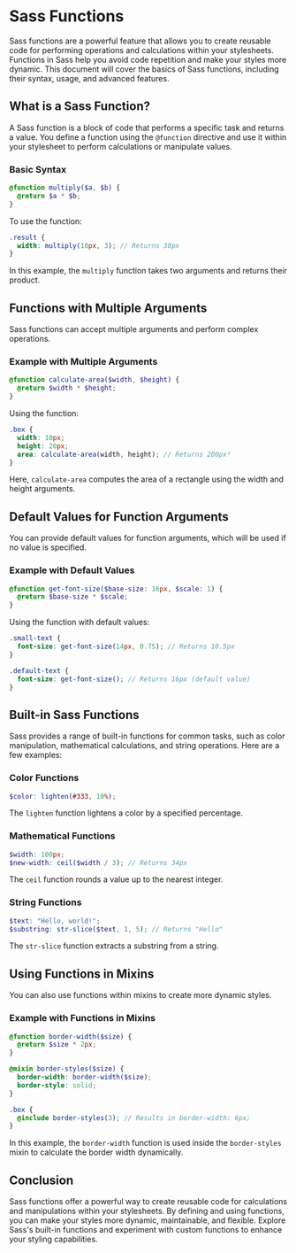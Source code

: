 # Sass Functions

Sass functions are a powerful feature that allows you to create reusable code for performing operations and calculations within your stylesheets. Functions in Sass help you avoid code repetition and make your styles more dynamic. This document will cover the basics of Sass functions, including their syntax, usage, and advanced features.

## What is a Sass Function?

A Sass function is a block of code that performs a specific task and returns a value. You define a function using the `@function` directive and use it within your stylesheet to perform calculations or manipulate values.

### Basic Syntax

```scss
@function multiply($a, $b) {
  @return $a * $b;
}
```

To use the function:

```scss
.result {
  width: multiply(10px, 3); // Returns 30px
}
```

In this example, the `multiply` function takes two arguments and returns their product.

## Functions with Multiple Arguments

Sass functions can accept multiple arguments and perform complex operations.

### Example with Multiple Arguments

```scss
@function calculate-area($width, $height) {
  @return $width * $height;
}
```

Using the function:

```scss
.box {
  width: 10px;
  height: 20px;
  area: calculate-area(width, height); // Returns 200px²
}
```

Here, `calculate-area` computes the area of a rectangle using the width and height arguments.

## Default Values for Function Arguments

You can provide default values for function arguments, which will be used if no value is specified.

### Example with Default Values

```scss
@function get-font-size($base-size: 16px, $scale: 1) {
  @return $base-size * $scale;
}
```

Using the function with default values:

```scss
.small-text {
  font-size: get-font-size(14px, 0.75); // Returns 10.5px
}

.default-text {
  font-size: get-font-size(); // Returns 16px (default value)
}
```

## Built-in Sass Functions

Sass provides a range of built-in functions for common tasks, such as color manipulation, mathematical calculations, and string operations. Here are a few examples:

### Color Functions

```scss
$color: lighten(#333, 10%);
```

The `lighten` function lightens a color by a specified percentage.

### Mathematical Functions

```scss
$width: 100px;
$new-width: ceil($width / 3); // Returns 34px
```

The `ceil` function rounds a value up to the nearest integer.

### String Functions

```scss
$text: "Hello, world!";
$substring: str-slice($text, 1, 5); // Returns "Hello"
```

The `str-slice` function extracts a substring from a string.

## Using Functions in Mixins

You can also use functions within mixins to create more dynamic styles.

### Example with Functions in Mixins

```scss
@function border-width($size) {
  @return $size * 2px;
}

@mixin border-styles($size) {
  border-width: border-width($size);
  border-style: solid;
}

.box {
  @include border-styles(3); // Results in border-width: 6px;
}
```

In this example, the `border-width` function is used inside the `border-styles` mixin to calculate the border width dynamically.

## Conclusion

Sass functions offer a powerful way to create reusable code for calculations and manipulations within your stylesheets. By defining and using functions, you can make your styles more dynamic, maintainable, and flexible. Explore Sass's built-in functions and experiment with custom functions to enhance your styling capabilities.
